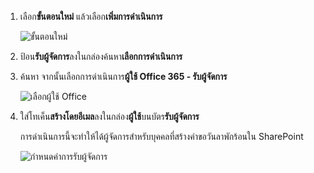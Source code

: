 1. เลือก**ขั้นตอนใหม่** แล้วเลือก**เพิ่มการดำเนินการ**
   
    ![ขั้นตอนใหม่](media/modern-approvals/select-sharepoint-add-action.png)
2. ป้อน**รับผู้จัดการ**ลงในกล่องค้นหา**เลือกการดำเนินการ**
3. ค้นหา จากนั้นเลือกการดำเนินการ**ผู้ใช้ Office 365 - รับผู้จัดการ**
   
    ![เลือกผู้ใช้ Office](media/modern-approvals/add-get-manager-action.png)
4. ใส่โทเค็น**สร้างโดยอีเมล**ลงในกล่อง**ผู้ใช้**บนบัตร**รับผู้จัดการ**
   
    การดำเนินการนี้จะทำให้ได้ผู้จัดการสำหรับบุคคลที่สร้างคำขอวันลาพักร้อนใน SharePoint
   
    ![กำหนดค่าการรับผู้จัดการ](media/modern-approvals/get-manager-card.png)

